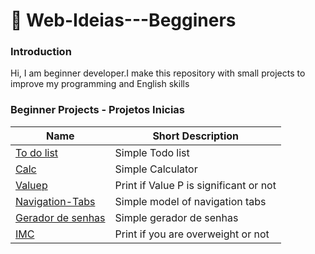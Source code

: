 # :floppy_disk: Web-Ideias---Begginers

### Introduction

Hi, I am beginner developer.I make this repository with small projects to improve my programming and English skills

### Beginner Projects - Projetos Inicias

| Name                                                                                                         | Short Description                      |
| ------------------------------------------------------------------------------------------------------------ | -------------------------------------- |
| [To do list](https://github.com/gabrielcosta-png/Web-Ideias---Begginers/blob/master/To_do_list/README.md)    | Simple Todo list                       |
| [Calc](https://github.com/gabrielcosta-png/Web-Ideias---Begginers/blob/master/Calc/README.md)                | Simple Calculator                      |
| [Valuep](https://github.com/gabrielcosta-png/Web-Ideias---Begginers/blob/master/valorp/README.md)            | Print if Value P is significant or not |
| [Navigation-Tabs](https://github.com/gabrielcosta-png/Web-Ideias---Begginers/blob/master/valorp/README.md)   | Simple model of navigation tabs        |
| [Gerador de senhas](https://github.com/gabrielcosta-png/Web-Ideias---Begginers/blob/master/valorp/README.md) | Simple gerador de senhas               |
| [IMC](https://github.com/gabrielcosta-png/Web-Ideias---Begginers/blob/master/valorp/README.md)               | Print if you are overweight or not     |
